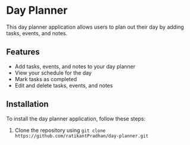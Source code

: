 # Day Planner

This day planner application allows users to plan out their day by adding tasks, events, and notes.

## Features

* Add tasks, events, and notes to your day planner
* View your schedule for the day
* Mark tasks as completed
* Edit and delete tasks, events, and notes

## Installation

To install the day planner application, follow these steps:

1. Clone the repository using `git clone https://github.com/ratikantPradhan/day-planner.git`
